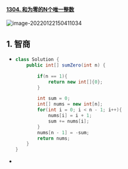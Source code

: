 #### [1304. 和为零的N个唯一整数](https://leetcode-cn.com/problems/find-n-unique-integers-sum-up-to-zero/)

![image-20220122150411034](https://raw.githubusercontent.com/TWDH/Leetcode-From-Zero/pictures/img/image-20220122150411034.png)

## 1. 智商

- ```java
  class Solution {
      public int[] sumZero(int n) {
  
          if(n == 1){
              return new int[]{0};
          }
  
          int sum = 0;
          int[] nums = new int[n];
          for(int i = 0; i < n - 1; i++){
              nums[i] = i + 1;
              sum += nums[i];
          }
          nums[n - 1] = -sum;
          return nums;
      }
  }
  ```

- 